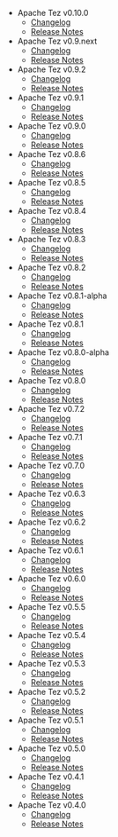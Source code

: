 
<!---
# Licensed to the Apache Software Foundation (ASF) under one
# or more contributor license agreements.  See the NOTICE file
# distributed with this work for additional information
# regarding copyright ownership.  The ASF licenses this file
# to you under the Apache License, Version 2.0 (the
# "License"); you may not use this file except in compliance
# with the License.  You may obtain a copy of the License at
#
#     http://www.apache.org/licenses/LICENSE-2.0
#
# Unless required by applicable law or agreed to in writing, software
# distributed under the License is distributed on an "AS IS" BASIS,
# WITHOUT WARRANTIES OR CONDITIONS OF ANY KIND, either express or implied.
# See the License for the specific language governing permissions and
# limitations under the License.
-->
* Apache Tez v0.10.0
    * [Changelog](0.10.0/CHANGELOG.0.10.0.md)
    * [Release Notes](0.10.0/RELEASENOTES.0.10.0.md)
* Apache Tez v0.9.next
    * [Changelog](0.9.next/CHANGELOG.0.9.next.md)
    * [Release Notes](0.9.next/RELEASENOTES.0.9.next.md)
* Apache Tez v0.9.2
    * [Changelog](0.9.2/CHANGELOG.0.9.2.md)
    * [Release Notes](0.9.2/RELEASENOTES.0.9.2.md)
* Apache Tez v0.9.1
    * [Changelog](0.9.1/CHANGELOG.0.9.1.md)
    * [Release Notes](0.9.1/RELEASENOTES.0.9.1.md)
* Apache Tez v0.9.0
    * [Changelog](0.9.0/CHANGELOG.0.9.0.md)
    * [Release Notes](0.9.0/RELEASENOTES.0.9.0.md)
* Apache Tez v0.8.6
    * [Changelog](0.8.6/CHANGELOG.0.8.6.md)
    * [Release Notes](0.8.6/RELEASENOTES.0.8.6.md)
* Apache Tez v0.8.5
    * [Changelog](0.8.5/CHANGELOG.0.8.5.md)
    * [Release Notes](0.8.5/RELEASENOTES.0.8.5.md)
* Apache Tez v0.8.4
    * [Changelog](0.8.4/CHANGELOG.0.8.4.md)
    * [Release Notes](0.8.4/RELEASENOTES.0.8.4.md)
* Apache Tez v0.8.3
    * [Changelog](0.8.3/CHANGELOG.0.8.3.md)
    * [Release Notes](0.8.3/RELEASENOTES.0.8.3.md)
* Apache Tez v0.8.2
    * [Changelog](0.8.2/CHANGELOG.0.8.2.md)
    * [Release Notes](0.8.2/RELEASENOTES.0.8.2.md)
* Apache Tez v0.8.1-alpha
    * [Changelog](0.8.1-alpha/CHANGELOG.0.8.1-alpha.md)
    * [Release Notes](0.8.1-alpha/RELEASENOTES.0.8.1-alpha.md)
* Apache Tez v0.8.1
    * [Changelog](0.8.1/CHANGELOG.0.8.1.md)
    * [Release Notes](0.8.1/RELEASENOTES.0.8.1.md)
* Apache Tez v0.8.0-alpha
    * [Changelog](0.8.0-alpha/CHANGELOG.0.8.0-alpha.md)
    * [Release Notes](0.8.0-alpha/RELEASENOTES.0.8.0-alpha.md)
* Apache Tez v0.8.0
    * [Changelog](0.8.0/CHANGELOG.0.8.0.md)
    * [Release Notes](0.8.0/RELEASENOTES.0.8.0.md)
* Apache Tez v0.7.2
    * [Changelog](0.7.2/CHANGELOG.0.7.2.md)
    * [Release Notes](0.7.2/RELEASENOTES.0.7.2.md)
* Apache Tez v0.7.1
    * [Changelog](0.7.1/CHANGELOG.0.7.1.md)
    * [Release Notes](0.7.1/RELEASENOTES.0.7.1.md)
* Apache Tez v0.7.0
    * [Changelog](0.7.0/CHANGELOG.0.7.0.md)
    * [Release Notes](0.7.0/RELEASENOTES.0.7.0.md)
* Apache Tez v0.6.3
    * [Changelog](0.6.3/CHANGELOG.0.6.3.md)
    * [Release Notes](0.6.3/RELEASENOTES.0.6.3.md)
* Apache Tez v0.6.2
    * [Changelog](0.6.2/CHANGELOG.0.6.2.md)
    * [Release Notes](0.6.2/RELEASENOTES.0.6.2.md)
* Apache Tez v0.6.1
    * [Changelog](0.6.1/CHANGELOG.0.6.1.md)
    * [Release Notes](0.6.1/RELEASENOTES.0.6.1.md)
* Apache Tez v0.6.0
    * [Changelog](0.6.0/CHANGELOG.0.6.0.md)
    * [Release Notes](0.6.0/RELEASENOTES.0.6.0.md)
* Apache Tez v0.5.5
    * [Changelog](0.5.5/CHANGELOG.0.5.5.md)
    * [Release Notes](0.5.5/RELEASENOTES.0.5.5.md)
* Apache Tez v0.5.4
    * [Changelog](0.5.4/CHANGELOG.0.5.4.md)
    * [Release Notes](0.5.4/RELEASENOTES.0.5.4.md)
* Apache Tez v0.5.3
    * [Changelog](0.5.3/CHANGELOG.0.5.3.md)
    * [Release Notes](0.5.3/RELEASENOTES.0.5.3.md)
* Apache Tez v0.5.2
    * [Changelog](0.5.2/CHANGELOG.0.5.2.md)
    * [Release Notes](0.5.2/RELEASENOTES.0.5.2.md)
* Apache Tez v0.5.1
    * [Changelog](0.5.1/CHANGELOG.0.5.1.md)
    * [Release Notes](0.5.1/RELEASENOTES.0.5.1.md)
* Apache Tez v0.5.0
    * [Changelog](0.5.0/CHANGELOG.0.5.0.md)
    * [Release Notes](0.5.0/RELEASENOTES.0.5.0.md)
* Apache Tez v0.4.1
    * [Changelog](0.4.1/CHANGELOG.0.4.1.md)
    * [Release Notes](0.4.1/RELEASENOTES.0.4.1.md)
* Apache Tez v0.4.0
    * [Changelog](0.4.0/CHANGELOG.0.4.0.md)
    * [Release Notes](0.4.0/RELEASENOTES.0.4.0.md)
